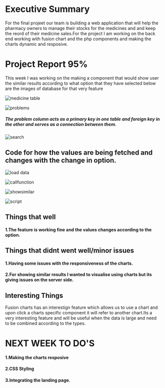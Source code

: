# Executive Summary
For the final projeet our team is building a web application that will help the pharmacy owners to manage their stocks for the medicines and and keep the reord of their medicine sales.For the project I am working on the back end working with fusion chart and the php  components and making the charts dynamic and resposive.


# Project Report 95%
This week I was working on the making a component that would show user the similar results according to what option that they have selected
below are the images of database for that very feature

![medicine table](https://user-images.githubusercontent.com/41308248/49314069-25251f00-f49e-11e8-9ed4-fce32a919768.JPG)

![problems](https://user-images.githubusercontent.com/41308248/49314071-25bdb580-f49e-11e8-9ee3-3fbe9cdbe77d.JPG)

##### The problem column acts as a primary key in one table and foreign key in the other and serves as a connection between them.
  
![search](https://user-images.githubusercontent.com/41308248/49314844-906ff080-f4a0-11e8-95d8-d1c852d86f3d.PNG)
  
## Code for how the values are being fetched and changes with the change in option.

![load data](https://user-images.githubusercontent.com/41308248/49315185-94e8d900-f4a1-11e8-8de7-97753e63e690.PNG)

![callfunction](https://user-images.githubusercontent.com/41308248/49315186-94e8d900-f4a1-11e8-8bad-897c906bf30a.PNG)

![showsimilar](https://user-images.githubusercontent.com/41308248/49315187-94e8d900-f4a1-11e8-94e8-8db53e996a4e.PNG)

![script](https://user-images.githubusercontent.com/41308248/49315188-95816f80-f4a1-11e8-81dd-c2f36c55db27.PNG)

  
  
## Things that well
#### 1.The feature is working fine and the values changes according to the option.


## Things that didnt went well/minor issues

#### 1.Having some issues with the responsiveness of the charts.
#### 2.For showing similar results I wanted to visualise using charts but its giving issues on the server side.

## Interesting Things
Fusion charts has an interestign feature which allows us to use a chart and upon click a charts specific component it will refer to another chart.Its a very interesting feature and will be useful when the data is large and need to be combined according to the types.

# NEXT WEEK TO DO'S

#### 1.Making the charts resposive
#### 2.CSS Styling
#### 3.Integrating the landing page.        


